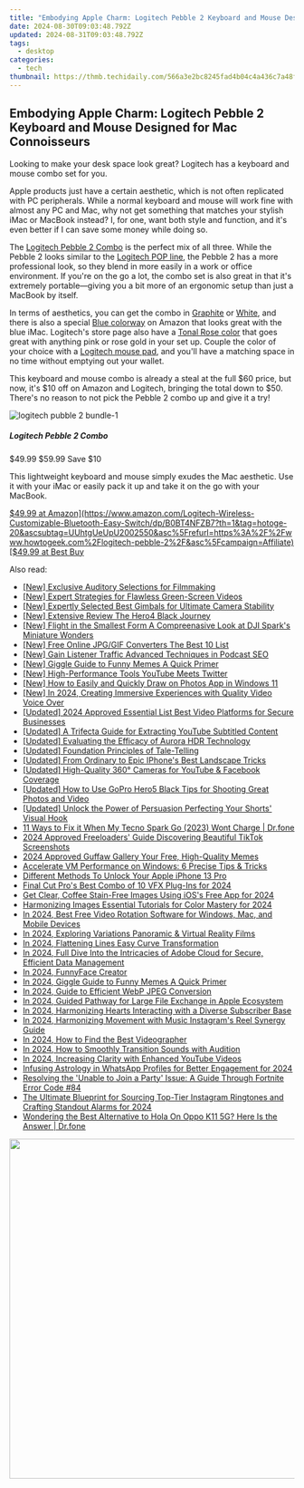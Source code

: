 ```yaml
---
title: "Embodying Apple Charm: Logitech Pebble 2 Keyboard and Mouse Designed for Mac Connoisseurs"
date: 2024-08-30T09:03:48.792Z
updated: 2024-08-31T09:03:48.792Z
tags:
  - desktop
categories:
  - tech
thumbnail: https://thmb.techidaily.com/566a3e2bc8245fad4b04c4a436c7a48f60131ea01bc5aa8ad2d1b0ae91dc6763.jpg
---
```


## Embodying Apple Charm: Logitech Pebble 2 Keyboard and Mouse Designed for Mac Connoisseurs

Looking to make your desk space look great? Logitech has a keyboard and mouse combo set for you.

 Apple products just have a certain aesthetic, which is not often replicated with PC peripherals. While a normal keyboard and mouse will work fine with almost any PC and Mac, why not get something that matches your stylish iMac or MacBook instead? I, for one, want both style and function, and it's even better if I can save some money while doing so.

 The [Logitech Pebble 2 Combo](https://www.amazon.com/Logitech-Wireless-Customizable-Bluetooth-Easy-Switch/dp/B0BT4NFZB7?th=1&tag=hotoge-20&ascsubtag=UUhtgUeUpU2002550&asc%5Frefurl=https%3A%2F%2Fwww.howtogeek.com%2Flogitech-pebble-2%2F&asc%5Fcampaign=Affiliate) is the perfect mix of all three. While the Pebble 2 looks similar to the [Logitech POP line](https://www.amazon.com/Logitech-Mechanical-Customizable-Connectivity-Multi-Device/dp/B09KGW7CNN?tag=hotoge-20&ascsubtag=UUhtgUeUpU2002550&asc%5Frefurl=https%3A%2F%2Fwww.howtogeek.com%2Flogitech-pebble-2%2F&asc%5Fcampaign=Affiliate), the Pebble 2 has a more professional look, so they blend in more easily in a work or office environment. If you're on the go a lot, the combo set is also great in that it's extremely portable—giving you a bit more of an ergonomic setup than just a MacBook by itself.

 In terms of aesthetics, you can get the combo in [Graphite](https://www.amazon.com/Logitech-Wireless-Customizable-Bluetooth-Easy-Switch/dp/B0BT4DNHS5?th=1&tag=hotoge-20&ascsubtag=UUhtgUeUpU2002550&asc%5Frefurl=https%3A%2F%2Fwww.howtogeek.com%2Flogitech-pebble-2%2F&asc%5Fcampaign=Affiliate) or [White](https://www.amazon.com/Logitech-Wireless-Customizable-Bluetooth-Easy-Switch/dp/B0BT4J2KMR?th=1&tag=hotoge-20&ascsubtag=UUhtgUeUpU2002550&asc%5Frefurl=https%3A%2F%2Fwww.howtogeek.com%2Flogitech-pebble-2%2F&asc%5Fcampaign=Affiliate), and there is also a special [Blue colorway](https://www.amazon.com/Logitech-Wireless-Customizable-Bluetooth-Easy-Switch/dp/B0BT4NFZB7?th=1&tag=hotoge-20&ascsubtag=UUhtgUeUpU2002550&asc%5Frefurl=https%3A%2F%2Fwww.howtogeek.com%2Flogitech-pebble-2%2F&asc%5Fcampaign=Affiliate) on Amazon that looks great with the blue iMac. Logitech's store page also have a [Tonal Rose color](https://www.logitech.com/en-us/products/combos/pebble-2-keyboard-mouse-combo.920-012199.html) that goes great with anything pink or rose gold in your set up. Couple the color of your choice with a [Logitech mouse pad](https://amazon.com/dp/B09DV56338?tag=hotoge-20&ascsubtag=UUhtgUeUpU2002550&asc%5Frefurl=https%3A%2F%2Fwww.howtogeek.com%2Flogitech-pebble-2%2F&asc%5Fcampaign=Affiliate), and you'll have a matching space in no time without emptying out your wallet.

 This keyboard and mouse combo is already a steal at the full $60 price, but now, it's $10 off on Amazon and Logitech, bringing the total down to $50\. There's no reason to not pick the Pebble 2 combo up and give it a try!

![logitech pubble 2 bundle-1](https://static1.howtogeekimages.com/wordpress/wp-content/uploads/2024/04/logitech-pubble-2-bundle-1.png) 

#####  Logitech Pebble 2 Combo

$49.99 $59.99 Save $10 

This lightweight keyboard and mouse simply exudes the Mac aesthetic. Use it with your iMac or easily pack it up and take it on the go with your MacBook.

[$49.99 at Amazon](https://www.amazon.com/Logitech-Wireless-Customizable-Bluetooth-Easy-Switch/dp/B0BT4NFZB7?th=1&tag=hotoge-20&ascsubtag=UUhtgUeUpU2002550&asc%5Frefurl=https%3A%2F%2Fwww.howtogeek.com%2Flogitech-pebble-2%2F&asc%5Fcampaign=Affiliate) [$49.99 at Best Buy](https://shop-links.co/link/?exclusive=1&publisher_slug=itechdaily19598&url=https%3A%2F%2Fwww.bestbuy.com%2Fsite%2Flogitech-pebble-2-combo-compact-wireless-scissor-keyboard-and-mouse-bundle-for-windows-macos-ipados-chrome-graphite%2F6554350.p%3FskuId%3D6554350)

<ins class="adsbygoogle"
     style="display:block"
     data-ad-format="autorelaxed"
     data-ad-client="ca-pub-7571918770474297"
     data-ad-slot="1223367746"></ins>



<ins class="adsbygoogle"
     style="display:block"
     data-ad-client="ca-pub-7571918770474297"
     data-ad-slot="8358498916"
     data-ad-format="auto"
     data-full-width-responsive="true"></ins>

<span class="atpl-alsoreadstyle">Also read:</span>
<div><ul>
<li><a href="https://some-knowledge.techidaily.com/new-exclusive-auditory-selections-for-filmmaking/"><u>[New] Exclusive Auditory Selections for Filmmaking</u></a></li>
<li><a href="https://some-knowledge.techidaily.com/new-expert-strategies-for-flawless-green-screen-videos/"><u>[New] Expert Strategies for Flawless Green-Screen Videos</u></a></li>
<li><a href="https://some-knowledge.techidaily.com/new-expertly-selected-best-gimbals-for-ultimate-camera-stability/"><u>[New] Expertly Selected Best Gimbals for Ultimate Camera Stability</u></a></li>
<li><a href="https://some-knowledge.techidaily.com/new-extensive-review-the-hero4-black-journey/"><u>[New] Extensive Review  The Hero4 Black Journey</u></a></li>
<li><a href="https://some-knowledge.techidaily.com/new-flight-in-the-smallest-form-a-compreenasive-look-at-dji-sparks-miniature-wonders/"><u>[New] Flight in the Smallest Form  A Compreenasive Look at DJI Spark's Miniature Wonders</u></a></li>
<li><a href="https://some-knowledge.techidaily.com/new-free-online-jpggif-converters-the-best-10-list/"><u>[New] Free Online JPG/GIF Converters  The Best 10 List</u></a></li>
<li><a href="https://some-knowledge.techidaily.com/new-gain-listener-traffic-advanced-techniques-in-podcast-seo/"><u>[New] Gain Listener Traffic  Advanced Techniques in Podcast SEO</u></a></li>
<li><a href="https://some-knowledge.techidaily.com/new-giggle-guide-to-funny-memes-a-quick-primer/"><u>[New] Giggle Guide to Funny Memes  A Quick Primer</u></a></li>
<li><a href="https://some-knowledge.techidaily.com/new-high-performance-tools-youtube-meets-twitter/"><u>[New] High-Performance Tools  YouTube Meets Twitter</u></a></li>
<li><a href="https://some-knowledge.techidaily.com/new-how-to-easily-and-quickly-draw-on-photos-app-in-windows-11/"><u>[New] How to Easily and Quickly Draw on Photos App in Windows 11</u></a></li>
<li><a href="https://remote-screen-capture.techidaily.com/new-in-2024-creating-immersive-experiences-with-quality-video-voice-over/"><u>[New] In 2024, Creating Immersive Experiences with Quality Video Voice Over</u></a></li>
<li><a href="https://screen-activity-recording.techidaily.com/updated-2024-approved-essential-list-best-video-platforms-for-secure-businesses/"><u>[Updated] 2024 Approved  Essential List  Best Video Platforms for Secure Businesses</u></a></li>
<li><a href="https://extra-information.techidaily.com/updated-a-trifecta-guide-for-extracting-youtube-subtitled-content/"><u>[Updated] A Trifecta Guide for Extracting YouTube Subtitled Content</u></a></li>
<li><a href="https://some-knowledge.techidaily.com/updated-evaluating-the-efficacy-of-aurora-hdr-technology/"><u>[Updated] Evaluating the Efficacy of Aurora HDR Technology</u></a></li>
<li><a href="https://some-knowledge.techidaily.com/updated-foundation-principles-of-tale-telling/"><u>[Updated] Foundation Principles of Tale-Telling</u></a></li>
<li><a href="https://some-knowledge.techidaily.com/updated-from-ordinary-to-epic-iphones-best-landscape-tricks/"><u>[Updated] From Ordinary to Epic  IPhone's Best Landscape Tricks</u></a></li>
<li><a href="https://some-knowledge.techidaily.com/updated-high-quality-360-cameras-for-youtube-and-facebook-coverage/"><u>[Updated] High-Quality 360° Cameras for YouTube & Facebook Coverage</u></a></li>
<li><a href="https://some-knowledge.techidaily.com/updated-how-to-use-gopro-hero5-black-tips-for-shooting-great-photos-and-video/"><u>[Updated] How to Use GoPro Hero5 Black  Tips for Shooting Great Photos and Video</u></a></li>
<li><a href="https://facebook-record-videos.techidaily.com/updated-unlock-the-power-of-persuasion-perfecting-your-shorts-visual-hook/"><u>[Updated] Unlock the Power of Persuasion  Perfecting Your Shorts' Visual Hook</u></a></li>
<li><a href="https://howto.techidaily.com/11-ways-to-fix-it-when-my-tecno-spark-go-2023-wont-charge-drfone-by-drfone-fix-android-problems-fix-android-problems/"><u>11 Ways to Fix it When My Tecno Spark Go (2023) Wont Charge | Dr.fone</u></a></li>
<li><a href="https://article-helps.techidaily.com/2024-approved-freeloaders-guide-discovering-beautiful-tiktok-screenshots/"><u>2024 Approved  Freeloaders' Guide  Discovering Beautiful TikTok Screenshots</u></a></li>
<li><a href="https://fox-glue.techidaily.com/2024-approved-guffaw-gallery-your-free-high-quality-memes/"><u>2024 Approved  Guffaw Gallery  Your Free, High-Quality Memes</u></a></li>
<li><a href="https://windows11.techidaily.com/accelerate-vm-performance-on-windows-6-precise-tips-and-tricks/"><u>Accelerate VM Performance on Windows: 6 Precise Tips & Tricks</u></a></li>
<li><a href="https://ios-unlock.techidaily.com/different-methods-to-unlock-your-apple-iphone-13-pro-by-drfone-ios/"><u>Different Methods To Unlock Your Apple iPhone 13 Pro</u></a></li>
<li><a href="https://some-knowledge.techidaily.com/final-cut-pros-best-combo-of-10-vfx-plug-ins-for-2024/"><u>Final Cut Pro's Best Combo of 10 VFX Plug-Ins for 2024</u></a></li>
<li><a href="https://some-knowledge.techidaily.com/get-clear-coffee-stain-free-images-using-ioss-free-app-for-2024/"><u>Get Clear, Coffee Stain-Free Images Using iOS's Free App for 2024</u></a></li>
<li><a href="https://some-knowledge.techidaily.com/harmonizing-images-essential-tutorials-for-color-mastery-for-2024/"><u>Harmonizing Images  Essential Tutorials for Color Mastery for 2024</u></a></li>
<li><a href="https://ai-vdieo-software.techidaily.com/in-2024-best-free-video-rotation-software-for-windows-mac-and-mobile-devices/"><u>In 2024, Best Free Video Rotation Software for Windows, Mac, and Mobile Devices</u></a></li>
<li><a href="https://some-knowledge.techidaily.com/in-2024-exploring-variations-panoramic-and-virtual-reality-films/"><u>In 2024, Exploring Variations  Panoramic & Virtual Reality Films</u></a></li>
<li><a href="https://some-knowledge.techidaily.com/in-2024-flattening-lines-easy-curve-transformation/"><u>In 2024, Flattening Lines  Easy Curve Transformation</u></a></li>
<li><a href="https://some-knowledge.techidaily.com/in-2024-full-dive-into-the-intricacies-of-adobe-cloud-for-secure-efficient-data-management/"><u>In 2024, Full Dive Into the Intricacies of Adobe Cloud for Secure, Efficient Data Management</u></a></li>
<li><a href="https://some-knowledge.techidaily.com/in-2024-funnyface-creator/"><u>In 2024, FunnyFace Creator</u></a></li>
<li><a href="https://some-knowledge.techidaily.com/in-2024-giggle-guide-to-funny-memes-a-quick-primer/"><u>In 2024, Giggle Guide to Funny Memes  A Quick Primer</u></a></li>
<li><a href="https://some-knowledge.techidaily.com/in-2024-guide-to-efficient-webp-jpeg-conversion/"><u>In 2024, Guide to Efficient WebP JPEG Conversion</u></a></li>
<li><a href="https://some-knowledge.techidaily.com/in-2024-guided-pathway-for-large-file-exchange-in-apple-ecosystem/"><u>In 2024, Guided Pathway for Large File Exchange in Apple Ecosystem</u></a></li>
<li><a href="https://some-knowledge.techidaily.com/in-2024-harmonizing-hearts-interacting-with-a-diverse-subscriber-base/"><u>In 2024, Harmonizing Hearts  Interacting with a Diverse Subscriber Base</u></a></li>
<li><a href="https://some-knowledge.techidaily.com/in-2024-harmonizing-movement-with-music-instagrams-reel-synergy-guide/"><u>In 2024, Harmonizing Movement with Music  Instagram's Reel Synergy Guide</u></a></li>
<li><a href="https://some-knowledge.techidaily.com/in-2024-how-to-find-the-best-videographer/"><u>In 2024, How to Find the Best Videographer</u></a></li>
<li><a href="https://some-knowledge.techidaily.com/in-2024-how-to-smoothly-transition-sounds-with-audition/"><u>In 2024, How to Smoothly Transition Sounds with Audition</u></a></li>
<li><a href="https://some-knowledge.techidaily.com/in-2024-increasing-clarity-with-enhanced-youtube-videos/"><u>In 2024, Increasing Clarity with Enhanced YouTube Videos</u></a></li>
<li><a href="https://some-knowledge.techidaily.com/infusing-astrology-in-whatsapp-profiles-for-better-engagement-for-2024/"><u>Infusing Astrology in WhatsApp Profiles for Better Engagement for 2024</u></a></li>
<li><a href="https://win-able.techidaily.com/resolving-the-unable-to-join-a-party-issue-a-guide-through-fortnite-error-code-84/"><u>Resolving the 'Unable to Join a Party' Issue: A Guide Through Fortnite Error Code #84</u></a></li>
<li><a href="https://some-approaches.techidaily.com/the-ultimate-blueprint-for-sourcing-top-tier-instagram-ringtones-and-crafting-standout-alarms-for-2024/"><u>The Ultimate Blueprint for Sourcing Top-Tier Instagram Ringtones and Crafting Standout Alarms for 2024</u></a></li>
<li><a href="https://fake-location.techidaily.com/wondering-the-best-alternative-to-hola-on-oppo-k11-5g-here-is-the-answer-drfone-by-drfone-virtual-android/"><u>Wondering the Best Alternative to Hola On Oppo K11 5G? Here Is the Answer | Dr.fone</u></a></li>
</ul></div>

<!-- affiliate ads begin -->
<a href="https://appsumo.8odi.net/c/5597632/2087484/7443" target="_top" id="2087484"><img src="//a.impactradius-go.com/display-ad/7443-2087484" border="0" alt="" width="1200" height="600"/></a><img height="0" width="0" src="https://appsumo.8odi.net/i/5597632/2087484/7443" style="position:absolute;visibility:hidden;" border="0" />
<!-- affiliate ads end -->